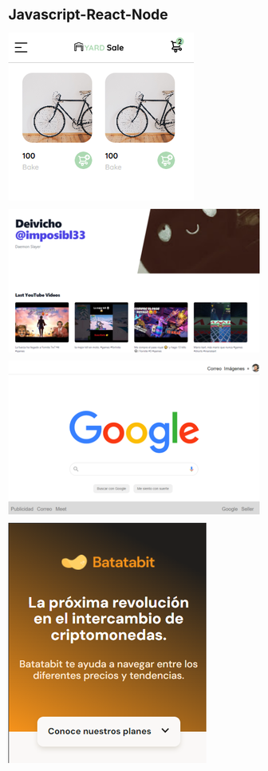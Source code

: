 # Javascript-React-Node

[![](Document/img/First%20app.png)](https://jhonatan2022.github.io/JS-REACT-NODE/Javascript/Pr%C3%A1ctico/app/)


[![](Document/img/PageAPI.png)](https://jhonatan2022.github.io/JS-REACT-NODE/Javascript/Asincronismo/app/)


[![](Document/img/Clon%20Google.png)](https://jhonatan2022.github.io/JS-REACT-NODE/Frontend/Practico/)


[![](Document/img/App%20bitcoin.png)](https://jhonatan2022.github.io/JS-REACT-NODE/Frontend/Mobile/)
